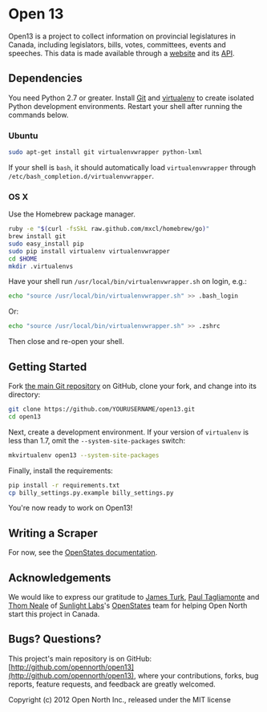 # Open 13

Open13 is a project to collect information on provincial legislatures in Canada, including legislators, bills, votes, committees, events and speeches. This data is made available through a [website](http://open13.ca/) and its [API](http://open13.ca/api/).

## Dependencies

You need Python 2.7 or greater. Install [Git](http://git.io/) and [virtualenv](http://pypi.python.org/pypi/virtualenv) to create isolated Python development environments. Restart your shell after running the commands below.

### Ubuntu

```sh
sudo apt-get install git virtualenvwrapper python-lxml
```

If your shell is `bash`, it should automatically load `virtualenvwrapper` through `/etc/bash_completion.d/virtualenvwrapper`.

### OS X

Use the Homebrew package manager.

```sh
ruby -e "$(curl -fsSkL raw.github.com/mxcl/homebrew/go)"
brew install git
sudo easy_install pip
sudo pip install virtualenv virtualenvwrapper
cd $HOME
mkdir .virtualenvs
```

Have your shell run `/usr/local/bin/virtualenvwrapper.sh` on login, e.g.:

```sh
echo "source /usr/local/bin/virtualenvwrapper.sh" >> .bash_login
```

Or:

```sh
echo "source /usr/local/bin/virtualenvwrapper.sh" >> .zshrc
```

Then close and re-open your shell.

## Getting Started

Fork [the main Git repository](https://github.com/opennorth/open13) on GitHub, clone your fork, and change into its directory:

```sh
git clone https://github.com/YOURUSERNAME/open13.git
cd open13
```

Next, create a development environment. If your version of `virtualenv` is less than 1.7, omit the `--system-site-packages` switch:

```sh
mkvirtualenv open13 --system-site-packages
```

Finally, install the requirements:

```sh
pip install -r requirements.txt
cp billy_settings.py.example billy_settings.py
```

You're now ready to work on Open13!

## Writing a Scraper

For now, see the [OpenStates documentation](http://openstates.org/contributing/).

## Acknowledgements

We would like to express our gratitude to [James Turk](https://twitter.com/jamesturk), [Paul Tagliamonte](https://twitter.com/paultag) and [Thom Neale](https://twitter.com/twneale) of [Sunlight Labs](http://sunlightlabs.com/)'s [OpenStates](http://openstates.org/) team for helping Open North start this project in Canada.

## Bugs? Questions?

This project's main repository is on GitHub: [http://github.com/opennorth/open13](http://github.com/opennorth/open13), where your contributions, forks, bug reports, feature requests, and feedback are greatly welcomed.

Copyright (c) 2012 Open North Inc., released under the MIT license

